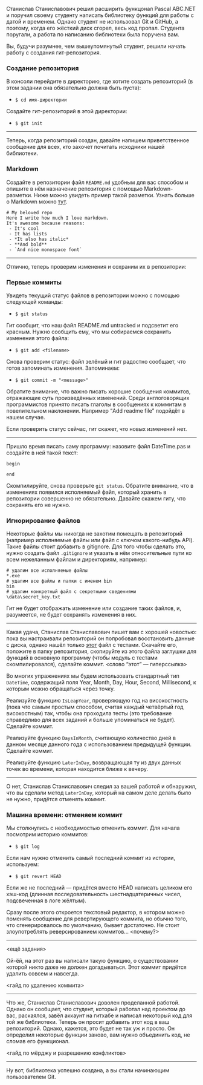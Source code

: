 Станислав Станиславович решил расширить функцонал Pascal ABC.NET и поручил своему студенту написать библиотеку функций для работы с датой и временем. Однако студент не использовал Git и GitHub, а поэтому, когда его жёсткий диск сгорел, весь код пропал. Студента поругали, а работа по написанию библиотеки была поручена вам.

Вы, будучи разумнее, чем вышеупомянутый студент, решили начать работу с создания гит-репозитория.

### Создание репозитория

В консоли перейдите в директорию, где хотите создать репозиторий (в этом задании она обязательно должна быть пуста):

- `$ cd имя-директории`

Создайте гит-репозиторий в этой директории:

- `$ git init`

---

Теперь, когда репозиторий создан, давайте напишем приветственное сообщение для всех, кто захочет почитать исходники нашей библиотеки.

### Markdown

Создайте в репозитории файл `README.md` удобным для вас способом и опишите в нём назначение репозитория с помощью Markdown-разметки.
Ниже можно увидеть пример такой разметки. Узнать больше о Markdown можно [тут](https://www.markdownguide.org).
```
# My beloved repo
Here I write how much I love markdown.
It's awesome because reasons:
 - It's cool
 - It has lists
 - *It also has italic*
 - **And bold**
 - `And nice monospace font`
```

---

Отлично, теперь проверим изменения и сохраним их в репозитории:

### Первые коммиты

Увидеть текущий статус файлов в репозитории можно с помощью следующей команды:

- `$ git status`

Гит сообщит, что наш файл README.md untracked и подсветит его красным. Нужно сообщить ему, что мы собираемся сохранить изменения этого файла:

- `$ git add <filename>`

Снова проверим статус: файл зелёный и гит радостно сообщает, что готов запоминать изменения. Запоминаем:

- `$ git commit -m "<message>"`

Обратите внимание, что важно писать хорошие сообщения коммитов, отражающие суть произведённых изменений. Среди англоговорящих программистов принято писать глаголы в сообщениях к коммитам в повелительном наклонении. 
Например “Add readme file” подойдёт в нашем случае.

Если проверить статус сейчас, гит скажет, что новых изменений нет.

---

Пришло время писать саму программу: назовите файл DateTime.pas и создайте в ней такой текст:

```
begin

end
```

Скомпилируйте, снова проверьте `git status`. Обратите внимание, что в изменениях появился исполняемый файл, который хранить в репозитории совершенно не обязательно. Давайте скажем гиту, что сохранять его не нужно.

### Игнорирование файлов

Некоторые файлы мы никогда не захотим помещать в репозиторий (например исполняемые файлы или файл с ключом какого-нибудь API). Такие файлы стоит добавить в gitignore.
Для того чтобы сделать это, нужно создать файл `.gitignore` и указать в нём относительные пути ко всем нежеланным файлам и директориям, например:

```
# удалим все исполняемые файлы
*.exe
# удалим все файлы и папки с именем bin
bin
# удалим конкретный файл с секретными сведениями
\data\secret_key.txt
```

Гит не будет отображать изменение или создание таких файлов, и, разумеется, не будет сохранять изменения в них.

---

Какая удача, Станислав Станиславович пишет вам с хорошей новостью: пока вы настраивали репозиторий он попробовал восстановить данные с диска, однако нашёл только [этот]() файл с тестами. Скачайте его, положите в папку репозитория, скопируйте из этого файла заглушки для функций в основную программу (чтобы модуль с тестами скомпилировался), сделайте коммит. <слово “этот” — гиперссылка>

Во многих упражнениях мы будем использовать стандартный тип `DateTime`, содержащий поля Year, Month, Day, Hour, Second, Millisecond, к которым можно обращаться через точку.

Реализуйте функцию `IsLeapYear`, проверяющую год на високостность (пока что самым простым способом, считая каждый четвёртый год високостным) так, чтобы она проходила тесты (это требование справедливо для всех заданий и больше упоминаться не будет). Сделайте коммит.

Реализуйте функцию `DaysInMonth`, считающую количество дней в данном месяце данного года с использованием предыдущей функции. Сделайте коммит.

Реализуйте функцию `LaterInDay`, возвращающая ту из двух данных точек во времени, которая находится ближе к вечеру.

---

О нет, Станислав Станиславович следил за вашей работой и обнаружил, что вы сделали метод `LaterInDay`, который на самом деле делать было не нужно, придётся отменять коммит.

### Машина времени: отменяем коммит

Мы столкнулись с необходимостью отменить коммит. Для начала посмотрим историю коммитов:

- `$ git log`

Если нам нужно отменить самый последний коммит из истории, используем:

- `$ git revert HEAD`

Если же не последний — придётся вместо HEAD написать целиком его хэш-код (длинная последовательность шестнадцатеричных чисел, подсвеченная в логе жёлтым).

Сразу после этого откроется текстовый редактор, в котором можно поменять сообщение для ревертирующего коммита, но обычно того, что сгенерировалось по умолчанию, бывает достаточно.
Не стоит злоупотреблять реверсированием коммитов... <почему?>

---

<ещё задания>

Ой-ёй, на этот раз вы написали такую функцию, о существовании которой никто даже не должен догадываться. Этот коммит придётся удалить совсем и навсегда.

 <гайд по удалению коммита>

---

Что же, Станислав Станиславович доволен проделанной работой. Однако он сообщает, что студент, который работал над проектом до вас, раскаялся, завёл аккаунт на гитхабе и написал некоторый код для той же библиотеки. Теперь он просит добавить этот код в ваш репозиторий. Однако, кажется, это будет не так уж и просто. Он определил некоторые функции заново, вам нужно объединить код, не сломав его функционал.

 <гайд по мёрджу и разрешению конфликтов>

---

Ну вот, библиотека успешно создана, а вы стали начинающим пользователем Git.

